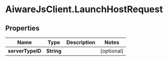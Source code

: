# AiwareJsClient.LaunchHostRequest

## Properties

Name | Type | Description | Notes
------------ | ------------- | ------------- | -------------
**serverTypeID** | **String** |  | [optional] 


